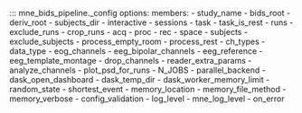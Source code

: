 ::: mne_bids_pipeline._config
    options:
        members:
          - study_name
          - bids_root
          - deriv_root
          - subjects_dir
          - interactive
          - sessions
          - task
          - task_is_rest
          - runs
          - exclude_runs
          - crop_runs
          - acq
          - proc
          - rec
          - space
          - subjects
          - exclude_subjects
          - process_empty_room
          - process_rest
          - ch_types
          - data_type
          - eog_channels
          - eeg_bipolar_channels
          - eeg_reference
          - eeg_template_montage
          - drop_channels
          - reader_extra_params
          - analyze_channels
          - plot_psd_for_runs
          - N_JOBS
          - parallel_backend
          - dask_open_dashboard
          - dask_temp_dir
          - dask_worker_memory_limit
          - random_state
          - shortest_event
          - memory_location
          - memory_file_method
          - memory_verbose
          - config_validation
          - log_level
          - mne_log_level
          - on_error
